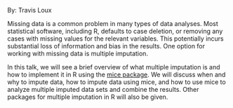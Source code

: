 By: Travis Loux

Missing data is a common problem in many types of data analyses. Most statistical software, including R, defaults to case deletion, or removing any cases with missing values for the relevant variables. This potentially incurs substantial loss of information and bias in the results. One option for working with missing data is multiple imputation.

In this talk, we will see a brief overview of what multiple imputation is and how to implement it in R using the [mice package](https://cran.r-project.org/package=mice). We will discuss when and why to impute data, how to impute data using mice, and how to use mice to analyze multiple imputed data sets and combine the results. Other packages for multiple imputation in R will also be given.
